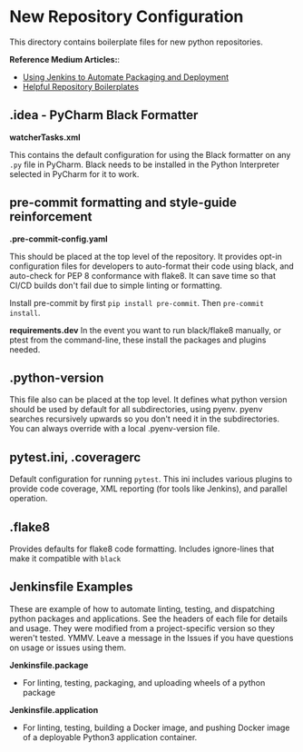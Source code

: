 # New Repository Configuration

This directory contains boilerplate files for new python repositories.

**Reference Medium Articles:**:
* [Using Jenkins to Automate Packaging and Deployment](https://medium.com/@tszumowski/using-jenkins-to-automate-packaging-and-deployment-cb8aba34a61a)
* [Helpful Repository Boilerplates](https://medium.com/@tszumowski/helpful-python-repository-boilerplates-26cb2a296ba4)

## .idea - PyCharm Black Formatter
**watcherTasks.xml**

This contains the default configuration for using the Black formatter on any `.py` file in PyCharm. Black needs to be installed in the Python Interpreter selected in PyCharm for it to work.

## pre-commit formatting and style-guide reinforcement
**.pre-commit-config.yaml**

This should be placed at the top level of the repository. It provides opt-in configuration files for developers to auto-format their code using black, and auto-check for PEP 8 conformance with flake8. It can save time so that CI/CD builds don't fail due to simple linting or formatting.

Install pre-commit by first `pip install pre-commit`. Then `pre-commit install`. 

**requirements.dev**
In the event you want to run black/flake8 manually, or ptest from the command-line, these install the packages and plugins needed.

## .python-version

This file also can be placed at the top level. It defines what python version should be used by default for all subdirectories, using pyenv. pyenv searches recursively upwards so you don't need it in the subdirectories. You can always override with a local .pyenv-version file.

## pytest.ini, .coveragerc

Default configuration for running `pytest`. This ini includes various plugins to provide code coverage, XML reporting (for tools like Jenkins), and parallel operation.

## .flake8

Provides defaults for flake8 code formatting. Includes ignore-lines that make it compatible with `black`

## Jenkinsfile Examples

These are example of how to automate linting, testing, and dispatching python packages and applications. See the headers of each file for details and usage.
They were modified from a project-specific version so they weren't tested. YMMV. Leave a message in the Issues if you have questions on usage or issues
using them.

**Jenkinsfile.package**
* For linting, testing, packaging, and uploading wheels of a python package

**Jenkinsfile.application**
* For linting, testing, building a Docker image, and pushing Docker image of a deployable Python3 application container. 

